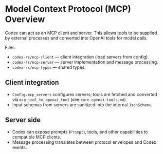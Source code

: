 # Model Context Protocol (MCP) Overview

Codex can act as an MCP client and server. This allows tools to be supplied by
external processes and converted into OpenAI tools for model calls.

Files:
- `codex-rs/mcp-client` — client integration (load servers from config).
- `codex-rs/mcp-server` — server implementation and message processing.
- `codex-rs/mcp-types` — shared types.

## Client integration

- `Config.mcp_servers` configures servers; tools are fetched and converted via
  `mcp_tool_to_openai_tool` (see `core-openai-tools.md`).
- Input schemas from servers are sanitized into the internal `JsonSchema`.

## Server side

- Codex can expose prompts (`Prompt`), tools, and other capabilities to
  compatible MCP clients.
- Message processing translates between protocol envelopes and Codex events.

